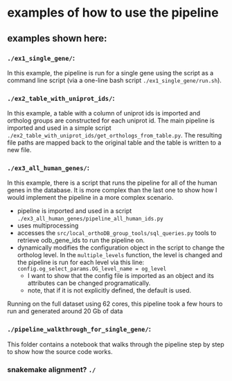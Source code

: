 # examples of how to use the pipeline

## examples shown here:

### `./ex1_single_gene/`:

In this example, the pipeline is run for a single gene using the script as a command line script (via a one-line bash script `./ex1_single_gene/run.sh`).

### `./ex2_table_with_uniprot_ids/`:

In this example, a table with a column of uniprot ids is imported and ortholog groups are constructed for each uniprot id. The main pipeline is imported and used in a simple script `./ex2_table_with_uniprot_ids/get_orthologs_from_table.py`. The resulting file paths are mapped back to the original table and the table is written to a new file. <br>

### `./ex3_all_human_genes/`:
In this example, there is a script that runs the pipeline for all of the human genes in the database. It is more complex than the last one to show how I would implement the pipeline in a more complex scenario. <br>
- pipeline is imported and used in a script `./ex3_all_human_genes/pipeline_all_human_ids.py`
- uses multiprocessing
- accesses the `src/local_orthoDB_group_tools/sql_queries.py` tools to retrieve odb_gene_ids to run the pipeline on.
- dynamically modifies the configuration object in the script to change the ortholog level. In the `multiple_levels` function, the level is changed and the pipeline is run for each level via this line: `config.og_select_params.OG_level_name = og_level`
    - I want to show that the config file is imported as an object and its attributes can be changed programatically.
    - note, that if it is not explicitly defined, the default is used.

Running on the full dataset using 62 cores, this pipeline took a few hours to run and generated around 20 Gb of data


### `./pipeline_walkthrough_for_single_gene/`:

This folder contains a notebook that walks through the pipeline step by step to show how the source code works.

###  snakemake alignment? `./`



